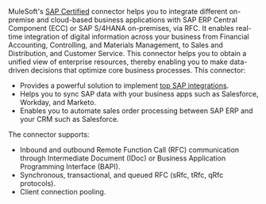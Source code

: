 MuleSoft's [SAP Certified](https://www.sap.com/dmc/exp/2013_09_adpd/enEN/#/solutions?search=mulesoft&id=s:6a496d13-9c12-4c9f-bebe-ca49ac2977af) connector helps you to integrate different on-premise and cloud-based business applications with SAP ERP Central Component (ECC) or SAP S/4HANA on-premises, via RFC. It enables real-time integration of digital information across your business from Financial Accounting, Controlling, and Materials Management, to Sales and Distribution, and Customer Service. This connector helps you to obtain a unified view of enterprise resources, thereby enabling you to make data-driven decisions that optimize core business processes. This connector:

-   Provides a powerful solution to implement [top SAP integrations](https://www.mulesoft.com/lp/whitepaper/soa/sap-integration-best-practices?utm_source=google&utm_medium=cpc&utm_campaign=g-integration-na-search-sap-integration&utm_term=sap%20integration&utm_content=1t1-g-b-c&gclid=EAIaIQobChMI4NHCis3h4QIVi_hkCh0wxwSZEAAYASAAEgLlyPD_BwE).
-   Helps you to sync SAP data with your business apps such as Salesforce, Workday, and Marketo.
-   Enables you to automate sales order processing between SAP ERP and your CRM such as Salesforce.

The connector supports:

-   Inbound and outbound Remote Function Call (RFC) communication through Intermediate Document (IDoc) or Business Application Programming Interface (BAPI).
-   Synchronous, transactional, and queued RFC (sRfc, tRfc, qRfc protocols).
-   Client connection pooling.